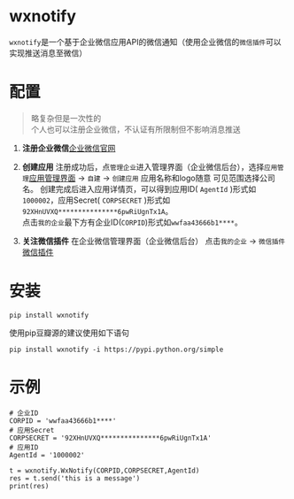 # wxnotify

`wxnotify`是一个基于企业微信应用API的微信通知（使用企业微信的`微信插件`可以实现推送消息至微信）


# 配置
> 略复杂但是一次性的  
> 个人也可以注册企业微信，不认证有所限制但不影响消息推送

1. **注册企业微信**[企业微信官网](https://work.weixin.qq.com)

2. **创建应用** 注册成功后，点`管理企业`进入管理界面（企业微信后台），选择`应用管理`[应用管理界面](https://work.weixin.qq.com/wework_admin/frame#apps) → `自建` → `创建应用`
    应用名称和logo随意 可见范围选择公司名。
创建完成后进入应用详情页，可以得到应用ID( `AgentId` )形式如`1000002`，应用Secret( `CORPSECRET` )形式如`92XHnUVXQ***************6pwRiUgnTx1A`。  
点击`我的企业`最下方有企业ID(`CORPID`)形式如`wwfaa43666b1****`。
3. **关注微信插件** 在企业微信管理界面（企业微信后台） 点击`我的企业` -> `微信插件` [微信插件](https://work.weixin.qq.com/wework_admin/frame#profile/wxPlugin)


# 安装
```
pip install wxnotify
```
使用pip豆瓣源的建议使用如下语句
```
pip install wxnotify -i https://pypi.python.org/simple
```

# 示例
```
# 企业ID
CORPID = 'wwfaa43666b1****'
# 应用Secret
CORPSECRET = '92XHnUVXQ***************6pwRiUgnTx1A'
# 应用ID
AgentId = '1000002'

t = wxnotify.WxNotify(CORPID,CORPSECRET,AgentId)
res = t.send('this is a message')
print(res)
```